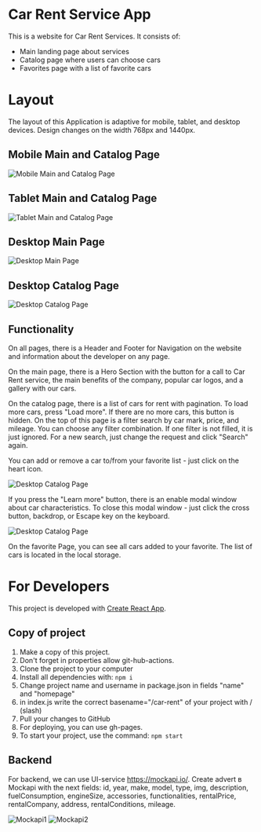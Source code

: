 # Car Rent Service App

This is a website for Car Rent Services. It consists of:

- Main landing page about services
- Catalog page where users can choose cars
- Favorites page with a list of favorite cars

# Layout

The layout of this Application is adaptive for mobile, tablet, and desktop
devices. Design changes on the width 768px and 1440px.

## Mobile Main and Catalog Page

![Mobile Main and Catalog Page](./assets/mobile.png)

## Tablet Main and Catalog Page

![Tablet Main and Catalog Page](./assets/tablet-catalog.png)

## Desktop Main Page

![Desktop Main Page](./assets/desktop-main.png)

## Desktop Catalog Page

![Desktop Catalog Page](./assets/desktop-catalog.png)

## Functionality

On all pages, there is a Header and Footer for Navigation on the website and
information about the developer on any page.

On the main page, there is a Hero Section with the button for a call to Car Rent
service, the main benefits of the company, popular car logos, and a gallery with
our cars.

On the catalog page, there is a list of cars for rent with pagination. To load
more cars, press "Load more". If there are no more cars, this button is hidden.
On the top of this page is a filter search by car mark, price, and mileage. You
can choose any filter combination. If one filter is not filled, it is just
ignored. For a new search, just change the request and click "Search" again.

You can add or remove a car to/from your favorite list - just click on the heart
icon.

![Desktop Catalog Page](./assets/favorite.png)

If you press the "Learn more" button, there is an enable modal window about car
characteristics. To close this modal window - just click the cross button,
backdrop, or Escape key on the keyboard.

![Desktop Catalog Page](./assets/modal-window.png)

On the favorite Page, you can see all cars added to your favorite. The list of
cars is located in the local storage.

# For Developers

This project is developed with
[Create React App](https://github.com/facebook/create-react-app).

## Copy of project

1. Make a copy of this project.
2. Don't forget in properties allow git-hub-actions.
3. Clone the project to your computer
4. Install all dependencies with: `npm i`
5. Change project name and username in package.json in fields "name" and
   "homepage"
6. in index.js write the correct basename="/car-rent" of your project with /
   (slash)
7. Pull your changes to GitHub
8. For deploying, you can use gh-pages.
9. To start your project, use the command: `npm start`

## Backend

For backend, we can use UI-service https://mockapi.io/. Create advert в Mockapi
with the next fields: id, year, make, model, type, img, description,
fuelConsumption, engineSize, accessories, functionalities, rentalPrice,
rentalCompany, address, rentalConditions, mileage.

![Mockapi1](./assets/Mockapi1.png) ![Mockapi2](./assets/Mockapi2.png)
